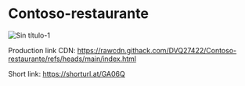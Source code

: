 # Contoso-restaurante

![Sin título-1](https://github.com/user-attachments/assets/3e641d3b-c96b-437e-bbca-d31d4d5f429d)


Production link CDN: https://rawcdn.githack.com/DVQ27422/Contoso-restaurante/refs/heads/main/index.html

Short link: https://shorturl.at/GA06Q
